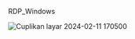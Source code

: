 RDP_Windows

![Cuplikan layar 2024-02-11 170500](https://github.com/esaanggitp/RDP_Windows/assets/38856760/5e601e80-6178-48a1-ba62-aac76e081610)
